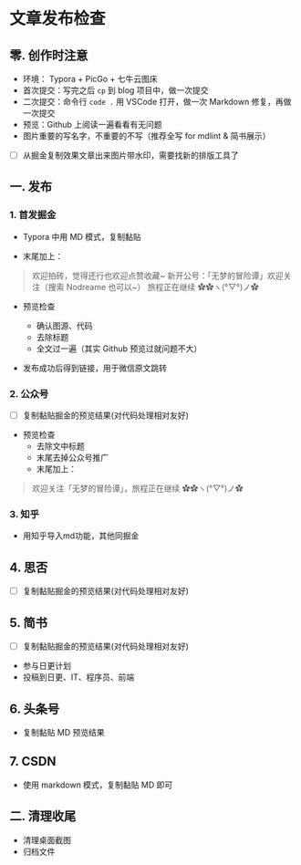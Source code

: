 # 文章发布检查

## 零. 创作时注意

- 环境： Typora + PicGo + 七牛云图床
- 首次提交：写完之后  ```cp```  到 blog 项目中，做一次提交
- 二次提交：命令行 ```code .``` 用 VSCode 打开，做一次 Markdown 修复，再做一次提交
- 预览：Github 上阅读一遍看看有无问题
- 图片重要的写名字，不重要的不写（推荐全写 for mdlint & 简书展示）
- [ ] 从掘金复制效果文章出来图片带水印，需要找新的排版工具了

## 一. 发布

### 1. 首发掘金

- Typora 中用 MD 模式，复制黏贴

- 末尾加上：

> 欢迎拍砖，觉得还行也欢迎点赞收藏~
> 新开公号：「无梦的冒险谭」欢迎关注（搜索 Nodreame 也可以~）
> 旅程正在继续 ✿✿ヽ(°▽°)ノ✿

- 预览检查
    - 确认图源、代码
    - 去除标题
    - 全文过一遍（其实 Github 预览过就问题不大）

- 发布成功后得到链接，用于微信原文跳转

### 2. 公众号

- [ ] 复制黏贴掘金的预览结果(对代码处理相对友好)

- 预览检查
    - 去除文中标题
    - 末尾去掉公众号推广
    - 末尾加上：

> 欢迎关注「无梦的冒险谭」，旅程正在继续 ✿✿ヽ(°▽°)ノ✿

### 3. 知乎

- 用知乎导入md功能，其他同掘金

## 4. 思否

- [ ] 复制黏贴掘金的预览结果(对代码处理相对友好)

## 5. 简书

- [ ] 复制黏贴掘金的预览结果(对代码处理相对友好)
- 参与日更计划
- 投稿到日更、IT、程序员、前端

## 6. 头条号

- 复制黏贴 MD 预览结果

## 7. CSDN

- 使用 markdown 模式，复制黏贴 MD 即可

## 二. 清理收尾

- 清理桌面截图
- 归档文件
